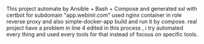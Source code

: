This project automate by Ansible + Bash + Compose and generated ssl with certbot for subdomain "app.webinir.com" used nginx container in role reverse proxy and also simple-docker-app build and run it by compose.
real project have a problem in line 4 edited in this process , i try automated every thing and used every tools for that instead of focous on specific tools.
